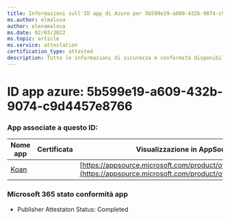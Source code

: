 ```yaml
---
title: Informazioni sull'ID app di Azure per 5b599e19-a609-432b-9074-c9d4457e8766
ms.author: elmalova
author: elenamalova
ms.date: 02/03/2022
ms.topic: article
ms.service: attestation
certification_type: attested
description: Tutte le informazioni di sicurezza e conformità disponibili per 5b599e19-a609-432b-9074-c9d4457e8766.
---
```

# <a name="azure-app-id-5b599e19-a609-432b-9074-c9d4457e8766"></a>ID app azure: 5b599e19-a609-432b-9074-c9d4457e8766


### <a name="apps-associated-with-this-id"></a>App associate a questo ID:
| **Nome app** | **Certificata** | **Visualizzazione in AppSource** |
|--------------|---------------|-----------------------|
| [Koan](https://docs.microsoft.com/microsoft-365-app-certification/forward/WA200002936) |  | [https://appsource.microsoft.com/product/office/WA200002936](https://appsource.microsoft.com/product/office/WA200002936) |

### <a name="microsoft-365-app-compliance-status"></a>Microsoft 365 stato conformità app
- Publisher Attestaton Status: Completed
